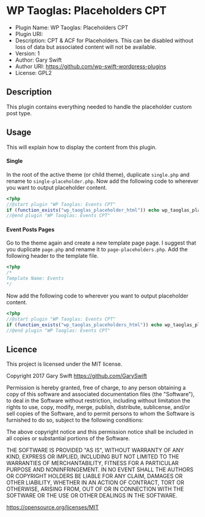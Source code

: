 # WP Taoglas: Placeholders CPT

 * Plugin Name: WP Taoglas: Placeholders CPT
 * Plugin URI: 
 * Description: CPT & ACF for Placeholders. This can be disabled without loss of data but associated content will not be available.
 * Version: 1
 * Author: Gary Swift
 * Author URI: https://github.com/wp-swift-wordpress-plugins
 * License: GPL2

## Description
This plugin contains everything needed to handle the placeholder custom post type.

## Usage
This will explain how to display the content from this plugin.

#### Single
In the root of the active theme (or child theme), duplicate `single.php` and rename to `single-placeholder.php`. Now add the following code to wherever you want to output placeholder content.

```php
<?php
//@start plugin "WP Taoglas: Events CPT"
if (function_exists("wp_taoglas_placeholder_html")) echo wp_taoglas_placeholder_html();
//@end plugin "WP Taoglas: Events CPT"
```

#### Event Posts Pages
Go to the theme again and create a new template page page. I suggest that you duplicate `page.php` and rename it to `page-placeholders.php`. Add the following header to the template file.

```php
<?php
/*
Template Name: Events
*/
```

Now add the following code to wherever you want to output placeholder content.

```php
<?php
//@start plugin "WP Taoglas: Events CPT"
if (function_exists("wp_taoglas_placeholders_html")) echo wp_taoglas_placeholders_html();
//@end plugin "WP Taoglas: Events CPT"
```
## Licence
This project is licensed under the MIT license.

Copyright 2017 Gary Swift https://github.com/GarySwift

Permission is hereby granted, free of charge, to any person obtaining a copy of this software and associated documentation files (the "Software"), to deal in the Software without restriction, including without limitation the rights to use, copy, modify, merge, publish, distribute, sublicense, and/or sell copies of the Software, and to permit persons to whom the Software is furnished to do so, subject to the following conditions:

The above copyright notice and this permission notice shall be included in all copies or substantial portions of the Software.

THE SOFTWARE IS PROVIDED "AS IS", WITHOUT WARRANTY OF ANY KIND, EXPRESS OR IMPLIED, INCLUDING BUT NOT LIMITED TO THE WARRANTIES OF MERCHANTABILITY, FITNESS FOR A PARTICULAR PURPOSE AND NONINFRINGEMENT. IN NO EVENT SHALL THE AUTHORS OR COPYRIGHT HOLDERS BE LIABLE FOR ANY CLAIM, DAMAGES OR OTHER LIABILITY, WHETHER IN AN ACTION OF CONTRACT, TORT OR OTHERWISE, ARISING FROM, OUT OF OR IN CONNECTION WITH THE SOFTWARE OR THE USE OR OTHER DEALINGS IN THE SOFTWARE.

https://opensource.org/licenses/MIT